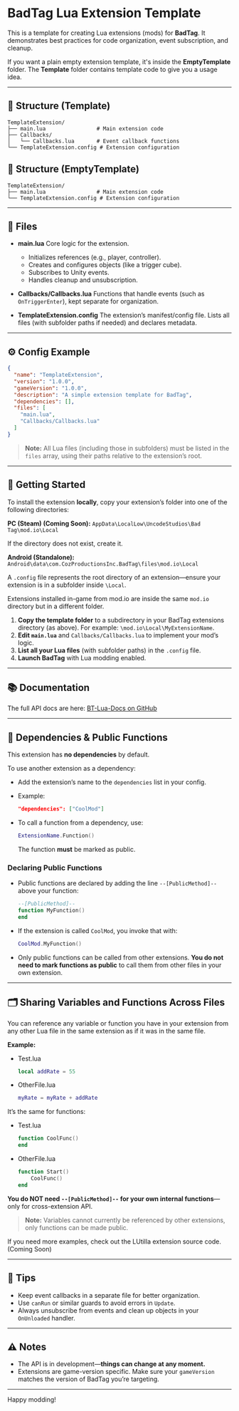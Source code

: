 # BadTag Lua Extension Template

This is a template for creating Lua extensions (mods) for **BadTag**.
It demonstrates best practices for code organization, event subscription, and cleanup.

If you want a plain empty extension template, it's inside the **EmptyTemplate** folder. The **Template** folder contains template code to give you a usage idea.

---

## 📁 Structure (Template)

```
TemplateExtension/
├── main.lua                # Main extension code
├── Callbacks/
│   └── Callbacks.lua       # Event callback functions
└── TemplateExtension.config # Extension configuration
```

## 📁 Structure (EmptyTemplate)

```
TemplateExtension/
├── main.lua                # Main extension code
└── TemplateExtension.config # Extension configuration
```

---

## 📝 Files

* **main.lua**
  Core logic for the extension.

  * Initializes references (e.g., player, controller).
  * Creates and configures objects (like a trigger cube).
  * Subscribes to Unity events.
  * Handles cleanup and unsubscription.

* **Callbacks/Callbacks.lua**
  Functions that handle events (such as `OnTriggerEnter`), kept separate for organization.

* **TemplateExtension.config**
  The extension’s manifest/config file.
  Lists all files (with subfolder paths if needed) and declares metadata.

---

## ⚙️ Config Example

```json
{
  "name": "TemplateExtension",
  "version": "1.0.0",
  "gameVersion": "1.0.0",
  "description": "A simple extension template for BadTag",
  "dependencies": [],
  "files": [
    "main.lua",
    "Callbacks/Callbacks.lua"
  ]
}
```

> **Note:**
> All Lua files (including those in subfolders) must be listed in the `files` array, using their paths relative to the extension’s root.

---

## 🚀 Getting Started

To install the extension **locally**, copy your extension’s folder into one of the following directories:

**PC (Steam) (Coming Soon):**
`AppData\LocalLow\UncodeStudios\Bad Tag\mod.io\Local`

If the directory does not exist, create it.

**Android (Standalone):**
`Android\data\com.CozProductionsInc.BadTag\files\mod.io\Local`

A `.config` file represents the root directory of an extension—ensure your extension is in a subfolder inside `\Local`.

Extensions installed in-game from mod.io are inside the same `mod.io` directory but in a different folder.

1. **Copy the template folder** to a subdirectory in your BadTag extensions directory (as above). For example: `\mod.io\Local\MyExtensionName`.
2. **Edit `main.lua`** and `Callbacks/Callbacks.lua` to implement your mod’s logic.
3. **List all your Lua files** (with subfolder paths) in the `.config` file.
4. **Launch BadTag** with Lua modding enabled.

---

## 📚 Documentation

The full API docs are here: [BT-Lua-Docs on GitHub](https://github.com/uncodestudios/BT-Lua-Docs.git)

---

## 🔗 Dependencies & Public Functions

This extension has **no dependencies** by default.

To use another extension as a dependency:

* Add the extension’s name to the `dependencies` list in your config.
* Example:

  ```json
  "dependencies": ["CoolMod"]
  ```
* To call a function from a dependency, use:

  ```lua
  ExtensionName.Function()
  ```

  The function **must** be marked as public.

### Declaring Public Functions

* Public functions are declared by adding the line `--[PublicMethod]--` above your function:

  ```lua
  --[PublicMethod]--
  function MyFunction()
  end
  ```
* If the extension is called `CoolMod`, you invoke that with:

  ```lua
  CoolMod.MyFunction()
  ```
* Only public functions can be called from other extensions. **You do not need to mark functions as public** to call them from other files in your own extension.

---

## 🗂 Sharing Variables and Functions Across Files

You can reference any variable or function you have in your extension from any other Lua file in the same extension as if it was in the same file.

**Example:**

* Test.lua

  ```lua
  local addRate = 55
  ```
* OtherFile.lua

  ```lua
  myRate = myRate + addRate
  ```

It’s the same for functions:

* Test.lua

  ```lua
  function CoolFunc()
  end
  ```
* OtherFile.lua

  ```lua
  function Start()
      CoolFunc()
  end
  ```

**You do NOT need `--[PublicMethod]--` for your own internal functions**—only for cross-extension API.

> **Note:** Variables cannot currently be referenced by other extensions, only functions can be made public.

If you need more examples, check out the LUtilla extension source code. (Coming Soon)

---

## 🧠 Tips

* Keep event callbacks in a separate file for better organization.
* Use `canRun` or similar guards to avoid errors in `Update`.
* Always unsubscribe from events and clean up objects in your `OnUnloaded` handler.

---

## ⚠️ Notes

* The API is in development—**things can change at any moment.**
* Extensions are game-version specific. Make sure your `gameVersion` matches the version of BadTag you’re targeting.

---

Happy modding!
